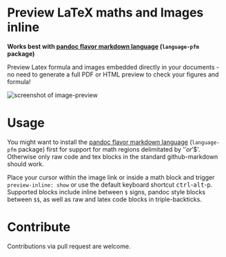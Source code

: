 # Preview LaTeX maths and Images inline

**Works best with [pandoc flavor markdown language](https://atom.io/packages/language-pfm)  (`language-pfm` package)**

Preview Latex formula and images embedded directly in your documents - no need to generate a full PDF or HTML preview to check your figures and formula!

![screenshot of image-preview](https://raw.githubusercontent.com/mangecoeur/preview-inline/master/resources/ScreenShot1.png)


# Usage

You might want to install the [pandoc flavor markdown language](https://atom.io/packages/language-pfm) (`language-pfm` package) first for support for math regions delimitated by '$' or '$$'. Otherwise only raw code and tex blocks in the standard github-markdown should work.

Place your cursor within the image link or inside a math block and trigger `preview-inline: show` or use the default keyboard shortcut <kbd>ctrl</kbd>-<kbd>alt</kbd>-<kbd>p</kbd>. Supported blocks include inline between `$` signs, pandoc style blocks between `$$`, as well as raw and latex code blocks in triple-backticks.

# Contribute

Contributions via pull request are welcome.
